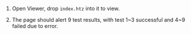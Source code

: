 1. Open Viewer, drop `index.htz` into it to view.

2. The page should alert 9 test results, with test 1~3 successful and 4~9 failed due to error.
